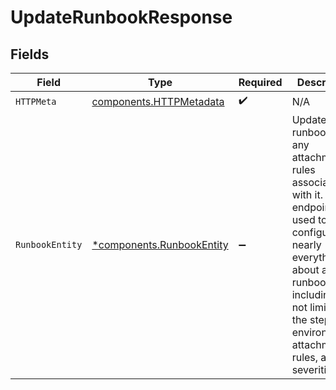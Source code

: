 # UpdateRunbookResponse


## Fields

| Field                                                                                                                                                                                                                        | Type                                                                                                                                                                                                                         | Required                                                                                                                                                                                                                     | Description                                                                                                                                                                                                                  |
| ---------------------------------------------------------------------------------------------------------------------------------------------------------------------------------------------------------------------------- | ---------------------------------------------------------------------------------------------------------------------------------------------------------------------------------------------------------------------------- | ---------------------------------------------------------------------------------------------------------------------------------------------------------------------------------------------------------------------------- | ---------------------------------------------------------------------------------------------------------------------------------------------------------------------------------------------------------------------------- |
| `HTTPMeta`                                                                                                                                                                                                                   | [components.HTTPMetadata](../../models/components/httpmetadata.md)                                                                                                                                                           | :heavy_check_mark:                                                                                                                                                                                                           | N/A                                                                                                                                                                                                                          |
| `RunbookEntity`                                                                                                                                                                                                              | [*components.RunbookEntity](../../models/components/runbookentity.md)                                                                                                                                                        | :heavy_minus_sign:                                                                                                                                                                                                           | Update a runbook and any attachment rules associated with it. This endpoint is used to configure nearly everything<br/>about a runbook, including but not limited to the steps, environments, attachment rules, and severities.<br/> |